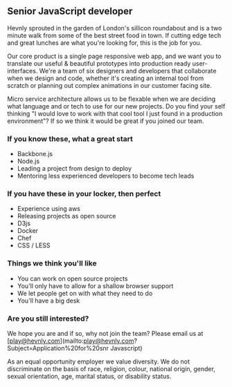 ## Senior JavaScript developer ##
Hevnly sprouted in the garden of London's sillicon roundabout and is a two minute walk from some of the best street food in town. If cutting edge tech and great lunches are what you're looking for, this is the job for you.

Our core product is a single page responsive web app, and we want you to translate our useful & beautiful prototypes into production ready user-interfaces. We're a team of six designers and developers that collaborate when we design and code, whether it's creating an internal tool from scratch or planning out complex animations in our customer facing site.

Micro service architecture allows us to be flexable when we are deciding what language and or tech to use for our new projects. Do you find your self thinking "I would love to work with that cool tool I just found in a production environment"? If so we think it would be great if you joined our team.

### If you know these, what a great start ###
* Backbone.js
* Node.js
* Leading a project from design to deploy
* Mentoring less experienced developers to become tech leads

### If you have these in your locker, then perfect ###
* Experience using aws
* Releasing projects as open source
* D3js
* Docker
* Chef
* CSS / LESS


### Things we think you'll like ###
* You can work on open source projects
* You'll only have to allow for a shallow browser support
* We let people get on with what they need to do
* You'll have a big desk

### Are you still interested? ###
We hope you are and if so, why not join the team? Please email us at [play@hevnly.com](mailto:play@hevnly.com?Subject=Application%20for%20snr Javascript)

As an equal opportunity employer we value diversity. We do not discriminate on the basis of race, religion, colour, national origin, gender, sexual orientation, age, marital status, or disability status.
